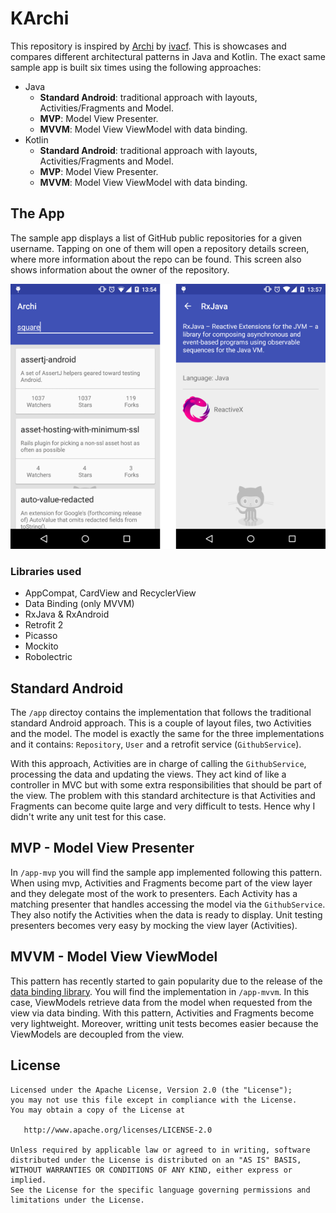 # KArchi
This repository is inspired by [Archi](https://github.com/ivacf/archi) by [ivacf](https://github.com/ivacf). This is
 showcases and compares different architectural patterns in Java and Kotlin. The exact same sample app is built six times using the following approaches:
* Java
  * __Standard Android__: traditional approach with layouts, Activities/Fragments and Model.
  * __MVP__: Model View Presenter.
  * __MVVM__: Model View ViewModel with data binding.
* Kotlin
  * __Standard Android__: traditional approach with layouts, Activities/Fragments and Model.
  * __MVP__: Model View Presenter.
  * __MVVM__: Model View ViewModel with data binding. 

## The App

The sample app displays a list of GitHub public repositories for a given username. Tapping on one of them will open a repository details screen, where more information about the repo can be found. This screen also shows information about the owner of the repository.

![Screenshots](images/archi-screenshots.png)

### Libraries used
* AppCompat, CardView and RecyclerView
* Data Binding (only MVVM)
* RxJava & RxAndroid
* Retrofit 2
* Picasso
* Mockito
* Robolectric

## Standard Android
The `/app` directoy contains the implementation that follows the traditional standard Android approach. This is a couple of layout files, two Activities and the model. The model is exactly the same for the three implementations and it contains: `Repository`, `User` and a retrofit service (`GithubService`).

With this approach, Activities are in charge of calling the `GithubService`, processing the data and updating the views. They act kind of like a controller in MVC but with some extra responsibilities that should be part of the view. The problem with this standard architecture is that Activities and Fragments can become quite large and very difficult to tests. Hence why I didn't write any unit test for this case.

## MVP - Model View Presenter
In `/app-mvp` you will find the sample app implemented following this pattern. When using mvp, Activities and Fragments become part of the view layer and they delegate most of the work to presenters. Each Activity has a matching presenter that handles accessing the model via the `GithubService`. They also notify the Activities when the data is ready to display. Unit testing presenters becomes very easy by mocking the view layer (Activities).

## MVVM - Model View ViewModel
This pattern has recently started to gain popularity due to the release of the [data binding library](https://developer.android.com/tools/data-binding/guide.html). You will find the implementation in `/app-mvvm`. In this case, ViewModels retrieve data from the model when requested from the view via data binding. With this pattern, Activities and Fragments become very lightweight. Moreover, writting unit tests becomes easier because the ViewModels are decoupled from the view.

## License

```
Licensed under the Apache License, Version 2.0 (the "License");
you may not use this file except in compliance with the License.
You may obtain a copy of the License at

   http://www.apache.org/licenses/LICENSE-2.0

Unless required by applicable law or agreed to in writing, software
distributed under the License is distributed on an "AS IS" BASIS,
WITHOUT WARRANTIES OR CONDITIONS OF ANY KIND, either express or implied.
See the License for the specific language governing permissions and
limitations under the License.
```
